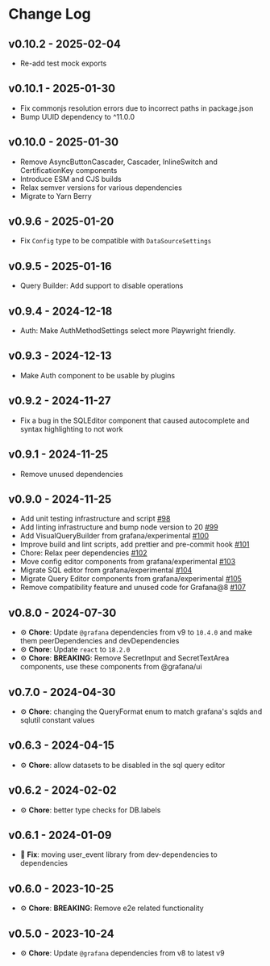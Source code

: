 # Change Log

## v0.10.2 - 2025-02-04

- Re-add test mock exports

## v0.10.1 - 2025-01-30

- Fix commonjs resolution errors due to incorrect paths in package.json
- Bump UUID dependency to ^11.0.0

## v0.10.0 - 2025-01-30

- Remove AsyncButtonCascader, Cascader, InlineSwitch and CertificationKey components
- Introduce ESM and CJS builds
- Relax semver versions for various dependencies
- Migrate to Yarn Berry

## v0.9.6 - 2025-01-20

- Fix `Config` type to be compatible with `DataSourceSettings`

## v0.9.5 - 2025-01-16

- Query Builder: Add support to disable operations

## v0.9.4 - 2024-12-18

- Auth: Make AuthMethodSettings select more Playwright friendly.

## v0.9.3 - 2024-12-13

- Make Auth component to be usable by plugins

## v0.9.2 - 2024-11-27

- Fix a bug in the SQLEditor component that caused autocomplete and syntax highlighting to not work

## v0.9.1 - 2024-11-25

- Remove unused dependencies

## v0.9.0 - 2024-11-25

- Add unit testing infrastructure and script [#98](https://github.com/grafana/plugin-ui/pull/98)
- Add linting infrastructure and bump node version to 20 [#99](https://github.com/grafana/plugin-ui/pull/99)
- Add VisualQueryBuilder from grafana/experimental [#100](https://github.com/grafana/plugin-ui/pull/100)
- Improve build and lint scripts, add prettier and pre-commit hook [#101](https://github.com/grafana/plugin-ui/pull/101)
- Chore: Relax peer dependencies [#102](https://github.com/grafana/plugin-ui/pull/102)
- Move config editor components from grafana/experimental [#103](https://github.com/grafana/plugin-ui/pull/103)
- Migrate SQL editor from grafana/experimental [#104](https://github.com/grafana/plugin-ui/pull/104)
- Migrate Query Editor components from grafana/experimental [#105](https://github.com/grafana/plugin-ui/pull/105)
- Remove compatibility feature and unused code for Grafana@8 [#107](https://github.com/grafana/plugin-ui/pull/107)

## v0.8.0 - 2024-07-30

- ⚙️ **Chore**: Update `@grafana` dependencies from v9 to `10.4.0` and make them peerDependencies and devDependencies
- ⚙️ **Chore**: Update `react` to `18.2.0`
- ⚙️ **Chore**: **BREAKING**: Remove SecretInput and SecretTextArea components, use these components from @grafana/ui

## v0.7.0 - 2024-04-30

- ⚙️ **Chore**: changing the QueryFormat enum to match grafana's sqlds and sqlutil constant values

## v0.6.3 - 2024-04-15

- ⚙️ **Chore**: allow datasets to be disabled in the sql query editor

## v0.6.2 - 2024-02-02

- ⚙️ **Chore**: better type checks for DB.labels

## v0.6.1 - 2024-01-09

- 🐛 **Fix**: moving user_event library from dev-dependencies to dependencies

## v0.6.0 - 2023-10-25

- ⚙️ **Chore**: **BREAKING**: Remove e2e related functionality

## v0.5.0 - 2023-10-24

- ⚙️ **Chore**: Update `@grafana` dependencies from v8 to latest v9
